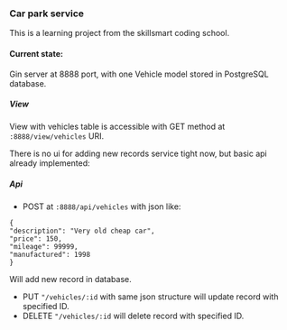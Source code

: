### Car park service

This is a learning project from the skillsmart coding school.

#### Current state:


Gin server at 8888 port, with one Vehicle model stored in PostgreSQL database.

##### View

View with vehicles table is accessible with GET method at `:8888/view/vehicles` URI.

There is no ui for adding new records service tight now, but basic api already implemented:


##### Api

- POST at `:8888/api/vehicles` with json like:

```
{
"description": "Very old cheap car",
"price": 150,
"mileage": 99999,
"manufactured": 1998
}
```

Will add new record in database.

- PUT `"/vehicles/:id` with same json structure will update record with specified ID.
- DELETE `"/vehicles/:id` will delete record with specified ID.
